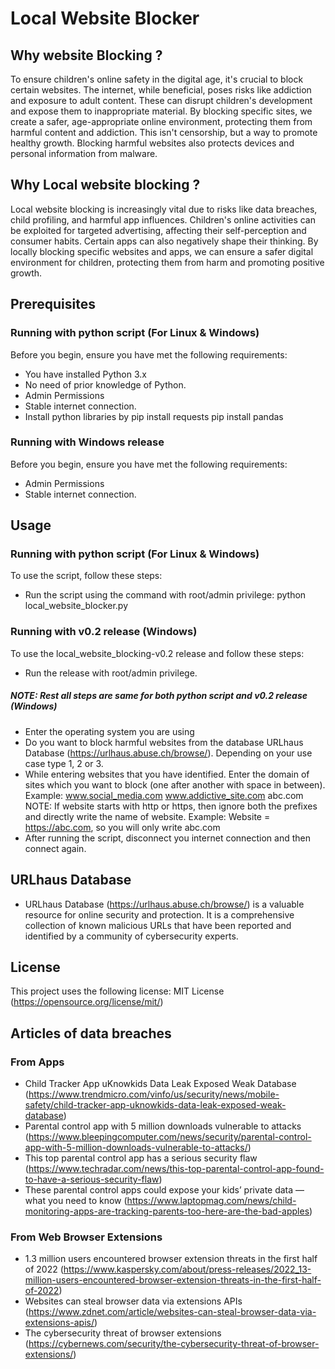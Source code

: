 # Local Website Blocker
## Why website Blocking ?
To ensure children's online safety in the digital age, it's crucial to block certain websites. The internet, while beneficial, poses risks like addiction and exposure to adult content. These can disrupt children's development and expose them to inappropriate material. By blocking specific sites, we create a safer, age-appropriate online environment, protecting them from harmful content and addiction. This isn't censorship, but a way to promote healthy growth. Blocking harmful websites also protects devices and personal information from malware.
## Why Local website blocking ?
Local website blocking is increasingly vital due to risks like data breaches, child profiling, and harmful app influences. Children's online activities can be exploited for targeted advertising, affecting their self-perception and consumer habits. Certain apps can also negatively shape their thinking. By locally blocking specific websites and apps, we can ensure a safer digital environment for children, protecting them from harm and promoting positive growth.
## Prerequisites
### Running with python script (For Linux & Windows)
Before you begin, ensure you have met the following requirements:
* You have installed Python 3.x
* No need of prior knowledge of Python.
* Admin Permissions
* Stable internet connection.
* Install python libraries by
    pip install requests
    pip install pandas
### Running with Windows release
Before you begin, ensure you have met the following requirements:
* Admin Permissions
* Stable internet connection.
## Usage
### Running with python script (For Linux & Windows)
To use the script, follow these steps:
* Run the script using the command with root/admin privilege:
    python local_website_blocker.py
### Running with v0.2 release (Windows)
To use the local_website_blocking-v0.2 release and follow these steps:
* Run the release with root/admin privilege.
##### NOTE: Rest all steps are same for both python script and v0.2 release (Windows)
* Enter the operating system you are using
* Do you want to block harmful websites from the database URLhaus Database (https://urlhaus.abuse.ch/browse/). Depending on your use case type 1, 2 or 3.
* While entering websites that you have identified. Enter the domain of sites which you want to block (one after another with space in between).
Example:
www.social_media.com www.addictive_site.com abc.com
NOTE: If website starts with http or https, then ignore both the prefixes and directly write the name of website.
Example: Website = https://abc.com, so you will only write abc.com 
* After running the script, disconnect you internet connection and then connect again.

## URLhaus Database 
* URLhaus Database (https://urlhaus.abuse.ch/browse/) is a valuable resource for online security and protection. It is a comprehensive collection of known malicious URLs that have been reported and identified by a community of cybersecurity experts.

## License
This project uses the following license: MIT License (https://opensource.org/license/mit/)
## Articles of data breaches
### From Apps
* Child Tracker App uKnowkids Data Leak Exposed Weak Database (https://www.trendmicro.com/vinfo/us/security/news/mobile-safety/child-tracker-app-uknowkids-data-leak-exposed-weak-database)
* Parental control app with 5 million downloads vulnerable to attacks (https://www.bleepingcomputer.com/news/security/parental-control-app-with-5-million-downloads-vulnerable-to-attacks/)
* This top parental control app has a serious security flaw (https://www.techradar.com/news/this-top-parental-control-app-found-to-have-a-serious-security-flaw)
* These parental control apps could expose your kids’ private data — what you need to know (https://www.laptopmag.com/news/child-monitoring-apps-are-tracking-parents-too-here-are-the-bad-apples)
### From Web Browser Extensions
* 1.3 million users encountered browser extension threats in the first half of 2022 (https://www.kaspersky.com/about/press-releases/2022_13-million-users-encountered-browser-extension-threats-in-the-first-half-of-2022)
* Websites can steal browser data via extensions APIs (https://www.zdnet.com/article/websites-can-steal-browser-data-via-extensions-apis/) 
*  The cybersecurity threat of browser extensions (https://cybernews.com/security/the-cybersecurity-threat-of-browser-extensions/)

